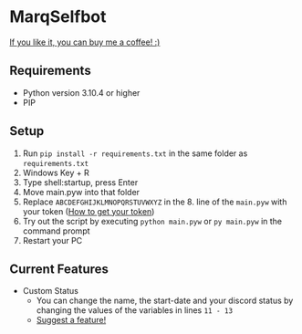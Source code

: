 # MarqSelfbot #

[If you like it, you can buy me a coffee! :)](https://www.buymeacoffee.com/immarq)

## Requirements ##
- Python version 3.10.4 or higher
- PIP

## Setup ##

1. Run `pip install -r requirements.txt` in the same folder as `requirements.txt`
2. Windows Key + R
3. Type shell:startup, press Enter
4. Move main.pyw into that folder
5. Replace `ABCDEFGHIJKLMNOPQRSTUVWXYZ` in the 8. line of the `main.pyw` with your token ([How to get your token](https://www.androidauthority.com/get-discord-token-3149920/))
6. Try out the script by executing `python main.pyw` or `py main.pyw` in the command prompt
7. Restart your PC

## Current Features ## 
- Custom Status
  - You can change the name, the start-date and your discord status by changing the values of the variables in lines `11 - 13`
  - [Suggest a feature!](https://docs.google.com/forms/d/e/1FAIpQLSeJ4c3O-Yt0zQK8wJm68F241oEblFPy9wqgLzow7oO1wYZfuA/viewform?usp=sf_link)
